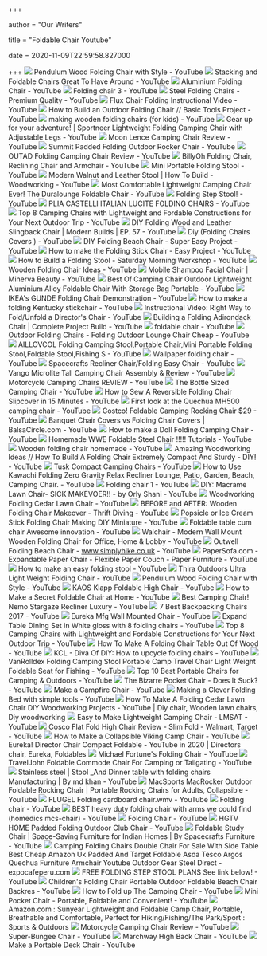 +++
        
author = "Our Writers"
        
title = "Foldable Chair Youtube"
        
date = 2020-11-09T22:59:58.827000
        
+++
[ ![](https://i.ytimg.com/vi/BnjXesyHuWE/maxresdefault.jpg)](https://i.ytimg.com/vi/BnjXesyHuWE/maxresdefault.jpg) Pendulum Wood Folding Chair with Style - YouTube
[ ![](https://i.ytimg.com/vi/J9l9PoyBTIA/maxresdefault.jpg)](https://i.ytimg.com/vi/J9l9PoyBTIA/maxresdefault.jpg) Stacking and Foldable Chairs Great To Have Around - YouTube
[ ![](https://i.ytimg.com/vi/Rd-higDfC9U/hqdefault.jpg)](https://i.ytimg.com/vi/Rd-higDfC9U/hqdefault.jpg) Aluminium Folding Chair - YouTube
[ ![](https://i.ytimg.com/vi/DVwjsFNy9dU/hqdefault.jpg)](https://i.ytimg.com/vi/DVwjsFNy9dU/hqdefault.jpg) Folding chair 3 - YouTube
[ ![](https://i.ytimg.com/vi/JgFXTW1b1v4/hqdefault.jpg)](https://i.ytimg.com/vi/JgFXTW1b1v4/hqdefault.jpg) Steel Folding Chairs - Premium Quality - YouTube
[ ![](https://i.ytimg.com/vi/03_q98ncvJU/maxresdefault.jpg)](https://i.ytimg.com/vi/03_q98ncvJU/maxresdefault.jpg) Flux Chair Folding Instructional Video - YouTube
[ ![](https://i.ytimg.com/vi/IpksTpYD_QU/hqdefault.jpg)](https://i.ytimg.com/vi/IpksTpYD_QU/hqdefault.jpg) How to Build an Outdoor Folding Chair // Basic Tools Project - YouTube
[ ![](https://i.ytimg.com/vi/j2rCaa9mTY0/hqdefault.jpg)](https://i.ytimg.com/vi/j2rCaa9mTY0/hqdefault.jpg) making wooden folding chairs (for kids) - YouTube
[ ![](https://i.ytimg.com/vi/ceoaIgEcEdw/maxresdefault.jpg)](https://i.ytimg.com/vi/ceoaIgEcEdw/maxresdefault.jpg) Gear up for your adventure! | Sportneer Lightweight Folding Camping Chair  with Adjustable Legs - YouTube
[ ![](https://i.ytimg.com/vi/U58Xsv4j33M/hqdefault.jpg)](https://i.ytimg.com/vi/U58Xsv4j33M/hqdefault.jpg) Moon Lence Camping Chair Review - YouTube
[ ![](https://i.ytimg.com/vi/0Xz9vU5hVIU/maxresdefault.jpg)](https://i.ytimg.com/vi/0Xz9vU5hVIU/maxresdefault.jpg) Summit Padded Folding Outdoor Rocker Chair - YouTube
[ ![](https://i.ytimg.com/vi/vOy-7ezJhsE/maxresdefault.jpg)](https://i.ytimg.com/vi/vOy-7ezJhsE/maxresdefault.jpg) OUTAD Folding Camping Chair Review - YouTube
[ ![](https://i.ytimg.com/vi/nV531R3Ydv4/maxresdefault.jpg)](https://i.ytimg.com/vi/nV531R3Ydv4/maxresdefault.jpg) BillyOh Folding Chair, Reclining Chair and Armchair - YouTube
[ ![](https://i.ytimg.com/vi/jV1skAfHtUE/maxresdefault.jpg)](https://i.ytimg.com/vi/jV1skAfHtUE/maxresdefault.jpg) Mini Portable Folding Stool - YouTube
[ ![](https://i.ytimg.com/vi/YCiftoMA6cc/maxresdefault.jpg)](https://i.ytimg.com/vi/YCiftoMA6cc/maxresdefault.jpg) Modern Walnut and Leather Stool | How To Build - Woodworking - YouTube
[ ![](https://i.ytimg.com/vi/FbPaeYWmKpY/maxresdefault.jpg)](https://i.ytimg.com/vi/FbPaeYWmKpY/maxresdefault.jpg) Most Comfortable Lightweight Camping Chair Ever! The Duralounge Foldable  Chair - YouTube
[ ![](https://i.ytimg.com/vi/r8iCJZQvFiE/maxresdefault.jpg)](https://i.ytimg.com/vi/r8iCJZQvFiE/maxresdefault.jpg) Folding Step Stool! - YouTube
[ ![](https://i.ytimg.com/vi/Sad2plsCasw/hqdefault.jpg)](https://i.ytimg.com/vi/Sad2plsCasw/hqdefault.jpg) PLIA CASTELLI ITALIAN LUCITE FOLDING CHAIRS - YouTube
[ ![](https://i.ytimg.com/vi/XtL0b2T7KuU/maxresdefault.jpg)](https://i.ytimg.com/vi/XtL0b2T7KuU/maxresdefault.jpg) Top 8 Camping Chairs with Lightweight and Fordable Constructions for Your  Next Outdoor Trip - YouTube
[ ![](https://i.ytimg.com/vi/obj94xIkjdg/maxresdefault.jpg)](https://i.ytimg.com/vi/obj94xIkjdg/maxresdefault.jpg) DIY Folding Wood and Leather Slingback Chair | Modern Builds | EP. 57 -  YouTube
[ ![](https://i.ytimg.com/vi/qM_2yp_x3Vc/hqdefault.jpg)](https://i.ytimg.com/vi/qM_2yp_x3Vc/hqdefault.jpg) Diy (Folding Chairs Covers ) - YouTube
[ ![](https://i.ytimg.com/vi/USiKvsVKEU8/hqdefault.jpg)](https://i.ytimg.com/vi/USiKvsVKEU8/hqdefault.jpg) DIY Folding Beach Chair - Super Easy Project - YouTube
[ ![](https://i.ytimg.com/vi/dJBtom1FiM4/maxresdefault.jpg)](https://i.ytimg.com/vi/dJBtom1FiM4/maxresdefault.jpg) How to make the Folding Stick Chair - Easy Project - YouTube
[ ![](https://i.ytimg.com/vi/13MX39IDZy8/maxresdefault.jpg)](https://i.ytimg.com/vi/13MX39IDZy8/maxresdefault.jpg) How to Build a Folding Stool - Saturday Morning Workshop - YouTube
[ ![](https://i.ytimg.com/vi/bQdBbLAvsCU/hqdefault.jpg)](https://i.ytimg.com/vi/bQdBbLAvsCU/hqdefault.jpg) Wooden Folding Chair Ideas - YouTube
[ ![](https://i.ytimg.com/vi/b05VyKEeBiE/maxresdefault.jpg)](https://i.ytimg.com/vi/b05VyKEeBiE/maxresdefault.jpg) Mobile Shampoo Facial Chair | Minerva Beauty - YouTube
[ ![](https://i.ytimg.com/vi/lXW_eUHNLBA/maxresdefault.jpg)](https://i.ytimg.com/vi/lXW_eUHNLBA/maxresdefault.jpg) Best Of Camping Chair Outdoor Lightweight Aluminium Alloy Foldable Chair  With Storage Bag Portable - YouTube
[ ![](https://i.ytimg.com/vi/cozB8BO5XTI/maxresdefault.jpg)](https://i.ytimg.com/vi/cozB8BO5XTI/maxresdefault.jpg) IKEA's GUNDE Folding Chair Demonstration - YouTube
[ ![](https://i.ytimg.com/vi/zqa9-1LW5nY/maxresdefault.jpg)](https://i.ytimg.com/vi/zqa9-1LW5nY/maxresdefault.jpg) How to make a folding Kentucky stickchair - YouTube
[ ![](https://i.ytimg.com/vi/FRkPopNP-DQ/maxresdefault.jpg)](https://i.ytimg.com/vi/FRkPopNP-DQ/maxresdefault.jpg) Instructional Video: Right Way to Fold/Unfold a Director's Chair - YouTube
[ ![](https://i.ytimg.com/vi/5ncf4yz29Sw/maxresdefault.jpg)](https://i.ytimg.com/vi/5ncf4yz29Sw/maxresdefault.jpg) Building a Folding Adirondack Chair | Complete Project Build - YouTube
[ ![](https://i.ytimg.com/vi/NoBGiQGnyLc/hqdefault.jpg)](https://i.ytimg.com/vi/NoBGiQGnyLc/hqdefault.jpg) foldable chair - YouTube
[ ![](https://i.ytimg.com/vi/Kwd0ssT43VM/maxresdefault.jpg)](https://i.ytimg.com/vi/Kwd0ssT43VM/maxresdefault.jpg) Outdoor Folding Chairs - Folding Outdoor Lounge Chair Cheap - YouTube
[ ![](https://i.ytimg.com/vi/bdync8etmy8/maxresdefault.jpg)](https://i.ytimg.com/vi/bdync8etmy8/maxresdefault.jpg) AILLOVCOL Folding Camping Stool,Portable Chair,Mini Portable Folding Stool,Foldable  Stool,Fishing S - YouTube
[ ![](https://i.ytimg.com/vi/3_PKZX-pGNs/hqdefault.jpg)](https://i.ytimg.com/vi/3_PKZX-pGNs/hqdefault.jpg) Wallpaper folding chair - YouTube
[ ![](https://i.ytimg.com/vi/og2OSQbWsyg/maxresdefault.jpg)](https://i.ytimg.com/vi/og2OSQbWsyg/maxresdefault.jpg) Spacecrafts Recliner Chair/Folding Easy Chair - YouTube
[ ![](https://i.ytimg.com/vi/cq7b1SnmI64/maxresdefault.jpg)](https://i.ytimg.com/vi/cq7b1SnmI64/maxresdefault.jpg) Vango Microlite Tall Camping Chair Assembly & Review - YouTube
[ ![](https://i.ytimg.com/vi/Euc6iSJzwbc/maxresdefault.jpg)](https://i.ytimg.com/vi/Euc6iSJzwbc/maxresdefault.jpg) Motorcycle Camping Chairs REVIEW - YouTube
[ ![](https://i.ytimg.com/vi/VeZkGKIUcAs/maxresdefault.jpg)](https://i.ytimg.com/vi/VeZkGKIUcAs/maxresdefault.jpg) The Bottle Sized Camping Chair - YouTube
[ ![](https://i.ytimg.com/vi/I4ZpB-PA8Ak/maxresdefault.jpg)](https://i.ytimg.com/vi/I4ZpB-PA8Ak/maxresdefault.jpg) How to Sew A Reversible Folding Chair Slipcover in 15 Minutes - YouTube
[ ![](https://i.ytimg.com/vi/-h8ezheCcic/maxresdefault.jpg)](https://i.ytimg.com/vi/-h8ezheCcic/maxresdefault.jpg) First look at the Quechua MH500 camping chair - YouTube
[ ![](https://i.ytimg.com/vi/_FQ_x4ggHyA/maxresdefault.jpg)](https://i.ytimg.com/vi/_FQ_x4ggHyA/maxresdefault.jpg) Costco! Foldable Camping Rocking Chair $29 - YouTube
[ ![](https://i.ytimg.com/vi/MknF2UoQdaE/maxresdefault.jpg)](https://i.ytimg.com/vi/MknF2UoQdaE/maxresdefault.jpg) Banquet Chair Covers vs Folding Chair Covers | BalsaCircle.com - YouTube
[ ![](https://i.ytimg.com/vi/doQ4OFQj3sI/maxresdefault.jpg)](https://i.ytimg.com/vi/doQ4OFQj3sI/maxresdefault.jpg) How to make a Doll Folding Camping Chair - YouTube
[ ![](https://i.ytimg.com/vi/I1i1Z00scAA/hqdefault.jpg)](https://i.ytimg.com/vi/I1i1Z00scAA/hqdefault.jpg) Homemade WWE Foldable Steel Chair !!!!! Tutorials - YouTube
[ ![](https://i.ytimg.com/vi/RqMMrkxIIVc/maxresdefault.jpg)](https://i.ytimg.com/vi/RqMMrkxIIVc/maxresdefault.jpg) Wooden folding chair homemade - YouTube
[ ![](https://i.ytimg.com/vi/EXwHQL4r2g0/maxresdefault.jpg)](https://i.ytimg.com/vi/EXwHQL4r2g0/maxresdefault.jpg) Amazing Woodworking Ideas // How To Build A Folding Chair Extremely Compact  And Sturdy - DIY! - YouTube
[ ![](https://i.ytimg.com/vi/2diFlN1xte0/maxresdefault.jpg)](https://i.ytimg.com/vi/2diFlN1xte0/maxresdefault.jpg) Tusk Compact Camping Chairs - YouTube
[ ![](https://i.ytimg.com/vi/ixd34S38iBM/maxresdefault.jpg)](https://i.ytimg.com/vi/ixd34S38iBM/maxresdefault.jpg) How to Use Kawachi Folding Zero Gravity Relax Recliner Lounge, Patio,  Garden, Beach, Camping Chair. - YouTube
[ ![](https://i.ytimg.com/vi/AM3Y_bU-8OA/hqdefault.jpg)](https://i.ytimg.com/vi/AM3Y_bU-8OA/hqdefault.jpg) Folding chair 1 - YouTube
[ ![](https://i.ytimg.com/vi/-cXE_GvDjKw/hqdefault.jpg)](https://i.ytimg.com/vi/-cXE_GvDjKw/hqdefault.jpg) DIY: Macrame Lawn Chair- SICK MAKEVOER!! - by Orly Shani - YouTube
[ ![](https://i.ytimg.com/vi/M2i4ZkMt0mI/maxresdefault.jpg)](https://i.ytimg.com/vi/M2i4ZkMt0mI/maxresdefault.jpg) Woodworking Folding Cedar Lawn Chair - YouTube
[ ![](https://i.ytimg.com/vi/65T0CsZCfcI/maxresdefault.jpg)](https://i.ytimg.com/vi/65T0CsZCfcI/maxresdefault.jpg) BEFORE and AFTER: Wooden Folding Chair Makeover - Thrift Diving - YouTube
[ ![](https://i.ytimg.com/vi/44VQpmYV-mk/hqdefault.jpg)](https://i.ytimg.com/vi/44VQpmYV-mk/hqdefault.jpg) Popsicle or Ice Cream Stick Folding Chair Making DIY Miniature - YouTube
[ ![](https://i.ytimg.com/vi/9QeboxF1wDg/hqdefault.jpg)](https://i.ytimg.com/vi/9QeboxF1wDg/hqdefault.jpg) Foldable table cum chair Awesome innovation - YouTube
[ ![](https://i.ytimg.com/vi/ks-sfWHO96o/maxresdefault.jpg)](https://i.ytimg.com/vi/ks-sfWHO96o/maxresdefault.jpg) Walchair - Modern Wall Mount Wooden Folding Chair for Office, Home & Lobby  - YouTube
[ ![](https://i.ytimg.com/vi/kn6YCUhg0R4/maxresdefault.jpg)](https://i.ytimg.com/vi/kn6YCUhg0R4/maxresdefault.jpg) Outwell Folding Beach Chair - www.simplyhike.co.uk - YouTube
[ ![](https://i.ytimg.com/vi/_zfni9tetRM/maxresdefault.jpg)](https://i.ytimg.com/vi/_zfni9tetRM/maxresdefault.jpg) PaperSofa.com - Expandable Paper Chair - Flexible Paper Couch - Paper  Furniture - YouTube
[ ![](https://i.ytimg.com/vi/aO-5uSmzWh0/maxresdefault.jpg)](https://i.ytimg.com/vi/aO-5uSmzWh0/maxresdefault.jpg) How to make an easy folding stool - YouTube
[ ![](https://i.ytimg.com/vi/ZnUSpw5R6lo/maxresdefault.jpg)](https://i.ytimg.com/vi/ZnUSpw5R6lo/maxresdefault.jpg) Thira Outdoors Ultra Light Weight Folding Chair - YouTube
[ ![](https://i.ytimg.com/vi/BnjXesyHuWE/hqdefault.jpg)](https://i.ytimg.com/vi/BnjXesyHuWE/hqdefault.jpg) Pendulum Wood Folding Chair with Style - YouTube
[ ![](https://i.ytimg.com/vi/sliIinrwzL0/maxresdefault.jpg)](https://i.ytimg.com/vi/sliIinrwzL0/maxresdefault.jpg) KAOS Klapp Foldable High Chair - YouTube
[ ![](https://i.ytimg.com/vi/yyEmcc5JLaY/maxresdefault.jpg)](https://i.ytimg.com/vi/yyEmcc5JLaY/maxresdefault.jpg) How to Make a Secret Foldable Chair at Home - YouTube
[ ![](https://i.ytimg.com/vi/Xgm_bMIQKFU/maxresdefault.jpg)](https://i.ytimg.com/vi/Xgm_bMIQKFU/maxresdefault.jpg) Best Camping Chair! Nemo Stargaze Recliner Luxury - YouTube
[ ![](https://i.ytimg.com/vi/ud37GNqmOrc/maxresdefault.jpg)](https://i.ytimg.com/vi/ud37GNqmOrc/maxresdefault.jpg) 7 Best Backpacking Chairs 2017 - YouTube
[ ![](https://i.ytimg.com/vi/DAfJ2fLS-CQ/hqdefault.jpg)](https://i.ytimg.com/vi/DAfJ2fLS-CQ/hqdefault.jpg) Eureka Mfg Wall Mounted Chair - YouTube
[ ![](https://i.ytimg.com/vi/qURKhsClqj0/maxresdefault.jpg)](https://i.ytimg.com/vi/qURKhsClqj0/maxresdefault.jpg) Expand Table Dining Set in White gloss with 8 folding chairs - YouTube
[ ![](https://i.ytimg.com/vi/XtL0b2T7KuU/hqdefault.jpg)](https://i.ytimg.com/vi/XtL0b2T7KuU/hqdefault.jpg) Top 8 Camping Chairs with Lightweight and Fordable Constructions for Your  Next Outdoor Trip - YouTube
[ ![](https://i.ytimg.com/vi/qEmpJT8yPH0/maxresdefault.jpg)](https://i.ytimg.com/vi/qEmpJT8yPH0/maxresdefault.jpg) How To Make A Folding Chair Table Out Of Wood - YouTube
[ ![](https://i.ytimg.com/vi/IhAkuqp2VCM/maxresdefault.jpg)](https://i.ytimg.com/vi/IhAkuqp2VCM/maxresdefault.jpg) KCL - Diva Of DIY: How to upcycle folding chairs - YouTube
[ ![](https://i.ytimg.com/vi/mgEPWGXyb6w/maxresdefault.jpg)](https://i.ytimg.com/vi/mgEPWGXyb6w/maxresdefault.jpg) VanRolldex Folding Camping Stool Portable Camp Travel Chair Light Weight Foldable  Seat for Fishing - YouTube
[ ![](https://i.ytimg.com/vi/vUnMgp4tipE/maxresdefault.jpg)](https://i.ytimg.com/vi/vUnMgp4tipE/maxresdefault.jpg) Top 10 Best Portable Chairs for Camping & Outdoors - YouTube
[ ![](https://i.ytimg.com/vi/cacDvSiy7xI/maxresdefault.jpg)](https://i.ytimg.com/vi/cacDvSiy7xI/maxresdefault.jpg) The Bizarre Pocket Chair - Does It Suck? - YouTube
[ ![](https://i.ytimg.com/vi/jy7RFdjxfPc/maxresdefault.jpg)](https://i.ytimg.com/vi/jy7RFdjxfPc/maxresdefault.jpg) Make a Campfire Chair - YouTube
[ ![](https://i.ytimg.com/vi/9H3x8Wg4qMI/maxresdefault.jpg)](https://i.ytimg.com/vi/9H3x8Wg4qMI/maxresdefault.jpg) Making a Clever Folding Bed with simple tools - YouTube
[ ![](https://i.pinimg.com/originals/33/f3/0a/33f30a4703bd37b7c4dac1312b0a7978.jpg)](https://i.pinimg.com/originals/33/f3/0a/33f30a4703bd37b7c4dac1312b0a7978.jpg) How To Make A Folding Cedar Lawn Chair DIY Woodworking Projects - YouTube |  Diy chair, Wooden lawn chairs, Diy woodworking
[ ![](https://i.ytimg.com/vi/DloWSnZWdek/maxresdefault.jpg)](https://i.ytimg.com/vi/DloWSnZWdek/maxresdefault.jpg) Easy to Make Lightweight Camping Chair - LMSAT - YouTube
[ ![](https://i.ytimg.com/vi/GW9P0mVb-nE/hqdefault.jpg)](https://i.ytimg.com/vi/GW9P0mVb-nE/hqdefault.jpg) Cosco Flat Fold High Chair Review - Slim Fold - Walmart, Target  - YouTube
[ ![](https://i.ytimg.com/vi/R1mTGHzDfB0/maxresdefault.jpg)](https://i.ytimg.com/vi/R1mTGHzDfB0/maxresdefault.jpg) How to Make a Collapsible Viking Camp Chair - YouTube
[ ![](https://i.pinimg.com/564x/da/73/2e/da732edfd355e7c9434f258b1fa7b662.jpg)](https://i.pinimg.com/564x/da/73/2e/da732edfd355e7c9434f258b1fa7b662.jpg) Eureka! Director Chair Compact Foldable - YouTube in 2020 | Directors chair,  Eureka, Foldables
[ ![](https://i.ytimg.com/vi/m-SHgPZEtuA/maxresdefault.jpg)](https://i.ytimg.com/vi/m-SHgPZEtuA/maxresdefault.jpg) Michael Fortune's Folding Chair - YouTube
[ ![](https://i.ytimg.com/vi/fMSL-DQBcjI/maxresdefault.jpg)](https://i.ytimg.com/vi/fMSL-DQBcjI/maxresdefault.jpg) TravelJohn Foldable Commode Chair For Camping or Tailgating - YouTube
[ ![](https://i.ytimg.com/vi/-fVtE_phwjk/maxresdefault.jpg)](https://i.ytimg.com/vi/-fVtE_phwjk/maxresdefault.jpg) Stainless steel | Stool _And Dinner table with folding chairs Manufacturing  | By md khan - YouTube
[ ![](https://i.ytimg.com/vi/b2gHaA_0ei0/hqdefault.jpg)](https://i.ytimg.com/vi/b2gHaA_0ei0/hqdefault.jpg) MacSports MacRocker Outdoor Foldable Rocking Chair | Portable Rocking Chairs  for Adults, Collapsible - YouTube
[ ![](https://i.ytimg.com/vi/8BrX2ZKd6v4/maxresdefault.jpg)](https://i.ytimg.com/vi/8BrX2ZKd6v4/maxresdefault.jpg) FLUGEL Folding cardboard chair.wmv - YouTube
[ ![](https://i.ytimg.com/vi/t9dNbQCHfMc/hqdefault.jpg)](https://i.ytimg.com/vi/t9dNbQCHfMc/hqdefault.jpg) Folding chair - YouTube
[ ![](https://i.ytimg.com/vi/x0yuloWgjIs/maxresdefault.jpg)](https://i.ytimg.com/vi/x0yuloWgjIs/maxresdefault.jpg) BEST heavy duty folding chair with arms we could find (homedics mcs-chair)  - YouTube
[ ![](https://yt3.ggpht.com/a/AATXAJwBkkdU_YgKMAyUv14DsMMiUWdk_dmHDnPhdEr19Q=s900-c-k-c0x00ffffff-no-rj)](https://yt3.ggpht.com/a/AATXAJwBkkdU_YgKMAyUv14DsMMiUWdk_dmHDnPhdEr19Q=s900-c-k-c0x00ffffff-no-rj) Folding Chair - YouTube
[ ![](https://i.ytimg.com/vi/Y_aY9d9Z4Ew/hqdefault.jpg)](https://i.ytimg.com/vi/Y_aY9d9Z4Ew/hqdefault.jpg) HGTV HOME Padded Folding Outdoor Club Chair - YouTube
[ ![](https://i.ytimg.com/vi/_aqjOVNwmJI/maxresdefault.jpg)](https://i.ytimg.com/vi/_aqjOVNwmJI/maxresdefault.jpg) Foldable Study Chair | Space-Saving Furniture for Indian Homes | By  Spacecrafts Furniture - YouTube
[ ![](https://www.expocafeperu.com/w/2020/04/camping-folding-chairs-double-chair-for-sale-with-side-table-best-cheap-amazon-uk-padded-and-target-foldable-asda-tesco-argos-quechua-furniture-armchair-youtube.jpg)](https://www.expocafeperu.com/w/2020/04/camping-folding-chairs-double-chair-for-sale-with-side-table-best-cheap-amazon-uk-padded-and-target-foldable-asda-tesco-argos-quechua-furniture-armchair-youtube.jpg) Camping Folding Chairs Double Chair For Sale With Side Table Best Cheap  Amazon Uk Padded And Target Foldable Asda Tesco Argos Quechua Furniture  Armchair Youtube Outdoor Gear Steel Direct - expocafeperu.com
[ ![](https://i.ytimg.com/vi/O_n6LMNeTNs/maxresdefault.jpg)](https://i.ytimg.com/vi/O_n6LMNeTNs/maxresdefault.jpg) FREE FOLDING STEP STOOL PLANS See link below! - YouTube
[ ![](https://i.ytimg.com/vi/QvkRsojtqh4/maxresdefault.jpg)](https://i.ytimg.com/vi/QvkRsojtqh4/maxresdefault.jpg) Children's Folding Chair Portable Outdoor Foldable Beach Chair Backres -  YouTube
[ ![](https://i.ytimg.com/vi/Y_a23i7SOG0/maxresdefault.jpg)](https://i.ytimg.com/vi/Y_a23i7SOG0/maxresdefault.jpg) How to Fold up The Camping Chair - YouTube
[ ![](https://i.ytimg.com/vi/NSjfYFTM1Ew/hqdefault.jpg)](https://i.ytimg.com/vi/NSjfYFTM1Ew/hqdefault.jpg) Mini Pocket Chair - Portable, Foldable and Convenient! - YouTube
[ ![](https://images-na.ssl-images-amazon.com/images/I/610qKSs75NL._AC_SL1000_.jpg)](https://images-na.ssl-images-amazon.com/images/I/610qKSs75NL._AC_SL1000_.jpg) Amazon.com : Sunyear Lightweight and Foldable Camp Chair, Portable,  Breathable and Comfortable, Perfect for Hiking/Fishing/The Park/Sport :  Sports & Outdoors
[ ![](https://i.ytimg.com/vi/0H2vCpxJRv0/maxresdefault.jpg)](https://i.ytimg.com/vi/0H2vCpxJRv0/maxresdefault.jpg) Motorcycle Camping Chair Review - YouTube
[ ![](https://i.ytimg.com/vi/VyzzFDbcWdM/maxresdefault.jpg)](https://i.ytimg.com/vi/VyzzFDbcWdM/maxresdefault.jpg) Super-Bungee Chair - YouTube
[ ![](https://i.ytimg.com/vi/hYh2_er6-7o/hqdefault.jpg)](https://i.ytimg.com/vi/hYh2_er6-7o/hqdefault.jpg) Marchway High Back Chair - YouTube
[ ![](https://i.ytimg.com/vi/neqERisL4xU/maxresdefault.jpg)](https://i.ytimg.com/vi/neqERisL4xU/maxresdefault.jpg) Make a Portable Deck Chair - YouTube

